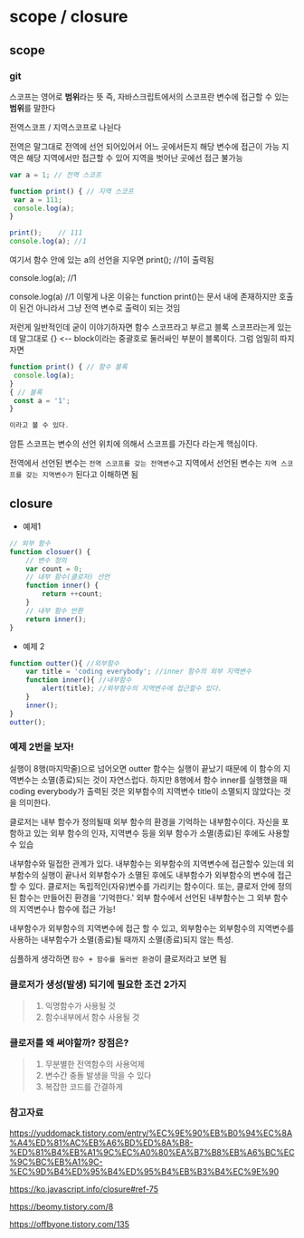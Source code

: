# scope / closure

## scope

### git

스코프는 영어로 **범위**라는 뜻
즉, 자바스크립트에서의 스코프란 변수에 접근할 수 있는 **범위**를 말한다

전역스코프 / 지역스코프로 나뉜다

전역은 말그대로 전역에 선언 되어있어서 어느 곳에서든지 해당 변수에 접근이 가능
지역은 해당 지역에서만 접근할 수 있어 지역을 벗어난 곳에선 접근 불가능

```javascript
var a = 1; // 전역 스코프

function print() { // 지역 스코프
 var a = 111;
 console.log(a);
}

print();	// 111
console.log(a);	//1
```

여기서 함수 안에 있는 a의 선언을 지우면
print(); 	//1이 출력됨

console.log(a);	//1

console.log(a) //1 이렇게 나온 이유는
function print()는 문서 내에 존재하지만 호출이 된건 아니라서 그냥 전역 변수로 출력이 되는 것임

저런게 일반적인데 굳이 이야기하자면 함수 스코프라고 부르고
블록 스코프라는게 있는데 말그대로 {} <-- block이라는 중괄호로 둘러싸인 부분이 블록이다.
그럼 엄밀히 따지자면


```javascript
function print() { // 함수 블록
 console.log(a);
}
{ // 블록
 const a = '1';
}

이라고 볼 수 있다.
```

암튼 스코프는 변수의 선언 위치에 의해서 스코프를 가진다 라는게 핵심이다.

전역에서 선언된 변수는 ``전역 스코프를 갖는 전역변수``고
지역에서 선언된 변수는 ``지역 스코프를 갖는 지역변수가`` 된다고 이해하면 됨



## closure

- 예제1

```javascript
// 외부 함수
function closuer() {
    // 변수 정의
    var count = 0;
    // 내부 함수(클로저) 선언
    function inner() {
        return ++count;
    }
    // 내부 함수 반환
    return inner();
}
```

- 예제 2

```javascript
function outter(){ //외부함수
    var title = 'coding everybody'; //inner 함수의 외부 지역변수
    function inner(){ //내부함수
        alert(title); //외부함수의 지역변수에 접근할수 있다.
    }
    inner();
}
outter();

```

### 예제 2번을 보자!

실행이 8행(마지막줄)으로 넘어오면 outter 함수는 실행이 끝났기 때문에 이 함수의 지역변수는 소멸(종료)되는 것이 자연스럽다. 하지만 8행에서 함수 inner를 실행했을 때 coding everybody가 출력된 것은 외부함수의 지역변수 title이 소멸되지 않았다는 것을 의미한다.

클로저는 내부 함수가 정의될때 외부 함수의 환경을 기억하는 내부함수이다.
자신을 포함하고 있는 외부 함수의 인자, 지역변수 등을 외부 함수가 소멸(종료)된 후에도 사용할 수 있습

내부함수와 밀접한 관계가 있다.
내부함수는 외부함수의 지역변수에 접근할수 있는데 외부함수의 실행이 끝나서 외부함수가 소멸된 후에도
내부함수가 외부함수의 변수에 접근할 수 있다.
클로저는 독립적인(자유)변수를 가리키는 함수이다.
또는, 클로저 안에 정의된 함수는 만들어진 환경을 '기억한다.'
외부 함수에서 선언된 내부함수는 그 외부 함수의 지역변수나 함수에 접근 가능!

내부함수가 외부함수의 지역변수에 접근 할 수 있고, 외부함수는 외부함수의 지역변수를 사용하는 내부함수가 소멸(종료)될 때까지 소멸(종료)되지 않는 특성.

심플하게 생각하면 ``함수 + 함수를 둘러싼 환경``이 클로저라고 보면 됨


### 클로저가 생성(발생) 되기에 필요한 조건 2가지
> 1. 익명함수가 사용될 것
> 2. 함수내부에서 함수 사용될 것

### 클로저를 왜 써야할까? 장점은?
> 1. 무분별한 전역함수의 사용억제
> 2. 변수간 충돌 발생을 막을 수 있다
> 3. 복잡한 코드를 간결하게



### 참고자료
https://yuddomack.tistory.com/entry/%EC%9E%90%EB%B0%94%EC%8A%A4%ED%81%AC%EB%A6%BD%ED%8A%B8-%ED%81%B4%EB%A1%9C%EC%A0%80%EA%B7%B8%EB%A6%BC%EC%9C%BC%EB%A1%9C-%EC%9D%B4%ED%95%B4%ED%95%B4%EB%B3%B4%EC%9E%90

https://ko.javascript.info/closure#ref-75

https://beomy.tistory.com/8

https://offbyone.tistory.com/135

